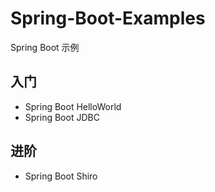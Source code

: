 # Spring-Boot-Examples
Spring Boot 示例

## 入门

* Spring Boot HelloWorld
* Spring Boot JDBC 

## 进阶

* Spring Boot Shiro

